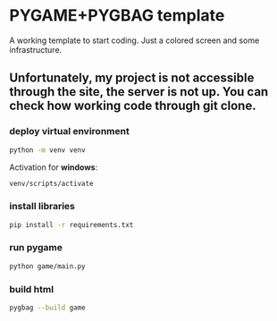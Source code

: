 # PYGAME+PYGBAG template

A working template to start coding. Just a colored screen and some infrastructure.

## Unfortunately, my project is not accessible through the site, the server is not up. You can check how working code through git clone.

### deploy virtual environment

```bash
python -m venv venv
```

Activation for **windows**:

```bash
venv/scripts/activate
```

### install libraries

```bash
pip install -r requirements.txt
```

### run pygame

```bash
python game/main.py
```

### build html

```bash
pygbag --build game
```
